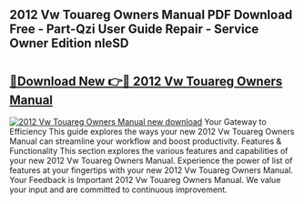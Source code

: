 ## 2012 Vw Touareg Owners Manual PDF Download Free - Part-Qzi User Guide Repair - Service Owner Edition nIeSD

# <h2><a href="http://bc15302.oget.top/?id=2012+Vw+Touareg+Owners+Manual">🔗Download New 👉🔴 2012 Vw Touareg Owners Manual</a></h2>

[![2012 Vw Touareg Owners Manual new download](https://i.imgur.com/5g1atiW.png)](http://bc15302.oget.top/?id=2012+Vw+Touareg+Owners+Manual)
Your Gateway to Efficiency This guide explores the ways your new 2012 Vw Touareg Owners Manual can streamline your workflow and boost productivity. Features & Functionality This section explores the various features and capabilities of your new 2012 Vw Touareg Owners Manual. Experience the power of list of features at your fingertips with your new 2012 Vw Touareg Owners Manual. Your Feedback is Important 2012 Vw Touareg Owners Manual. We value your input and are committed to continuous improvement.
